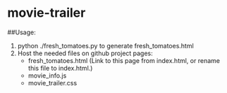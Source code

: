 # movie-trailer
##Usage:
  1. python ./fresh_tomatoes.py to generate fresh_tomatoes.html
  2. Host the needed files on github project pages:
     - fresh_tomatoes.html (Link to this page from index.html, or rename this file to index.html.)
     - movie_info.js
     - movie_trailer.css